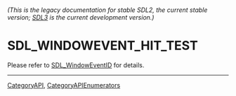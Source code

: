 ###### (This is the legacy documentation for stable SDL2, the current stable version; [SDL3](https://wiki.libsdl.org/SDL3/) is the current development version.)
# SDL_WINDOWEVENT_HIT_TEST

Please refer to [SDL_WindowEventID](SDL_WindowEventID) for details.

----
[CategoryAPI](CategoryAPI), [CategoryAPIEnumerators](CategoryAPIEnumerators)

